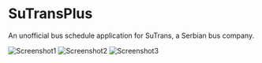 SuTransPlus
===========

An unofficial bus schedule application for SuTrans, a Serbian bus company.

![Screenshot1](http://i.imgur.com/nulk4o8m.jpg)
![Screenshot2](http://i.imgur.com/HquPN3Zm.jpg)
![Screenshot3](http://i.imgur.com/coFPJ9Om.jpg)
